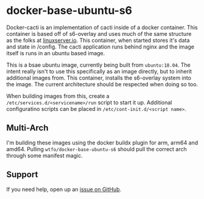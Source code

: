 # docker-base-ubuntu-s6

Docker-cacti is an implementation of cacti inside of a docker container. This container is based off of s6-overlay and uses much of the same structure as the folks at [linuxserver.io](https://github.com/linuxserver). 
This container, when started stores it's data and state in /config. The cacti application runs behind nginx and the image itself is runs in an ubuntu based image. 

This is a bsae ubuntu image, currently being built from `ubuntu:18.04`. The intent really isn't to use this specifically as an image directly, but to inherit additional images from. This container, installs the s6-overlay system into the image. The current architecture should be respected when doing so too. 

When building images from this, create a `/etc/services.d/<servicename>/run` script to start it up. Additional configuratino scripts can be placed in `/etc/cont-init.d/<script name>`. 


## Multi-Arch
I'm building these images using the docker buildx plugin for arm, arm64 and amd64. Pulling `wtfo/docker-base-ubuntu-s6` should pull the correct arch through some manifest magic.

## Support
If you need help, open up an [issue on GitHub](https://github.com/teknofile/docker-docker-base-ubuntu-s6).
